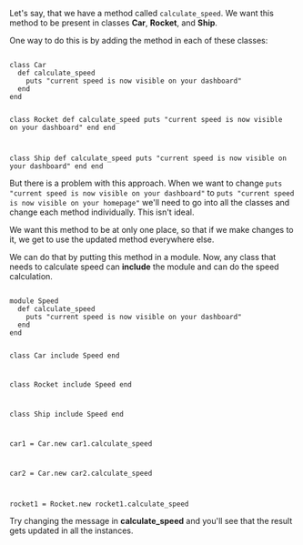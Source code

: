 Let's say, that we have a method called `calculate_speed`.
We want this method to be present in classes
**Car**, **Rocket**, and **Ship**.

One way to do this is by adding the method
in each of these classes:

<codeblock language="ruby" type="lesson">
<code>
class Car
  def calculate_speed
    puts "current speed is now visible on your dashboard"
  end
end

class Rocket
  def calculate_speed
    puts "current speed is now visible on your dashboard"
  end
end

class Ship
  def calculate_speed
    puts "current speed is now visible on your dashboard"
  end
end
</code>
</codeblock>

But there is a problem with this approach.
When we want to change
`puts "current speed is now visible on your dashboard"`
to
`puts "current speed is now visible on your homepage"`
we'll need to go into all
the classes and change
each method individually.
This isn't ideal.

We want this method to be at only one place,
so that if we
make changes to it,
we get to use the updated method everywhere else.

We can do that by putting this method in a module.
Now, any class that needs to
calculate speed can **include**
the module and can do the speed calculation.

<codeblock language="ruby" type="lesson">
<code>
module Speed
  def calculate_speed
    puts "current speed is now visible on your dashboard"
  end
end

class Car
  include Speed
end

class Rocket
  include Speed
end

class Ship
  include Speed
end

car1 = Car.new
car1.calculate_speed

car2 = Car.new
car2.calculate_speed

rocket1 = Rocket.new
rocket1.calculate_speed
</code>
</codeblock>

Try changing the message in
**calculate_speed** and you'll
see that the result gets updated
in all the instances.